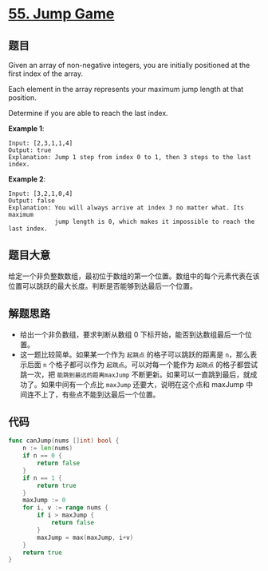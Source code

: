 # [55. Jump Game](https://leetcode-cn.com/problems/jump-game/)

## 题目

Given an array of non-negative integers, you are initially positioned at the first index of the array.

Each element in the array represents your maximum jump length at that position.

Determine if you are able to reach the last index.

**Example 1**:

```
Input: [2,3,1,1,4]
Output: true
Explanation: Jump 1 step from index 0 to 1, then 3 steps to the last index.
```

**Example 2**:

```
Input: [3,2,1,0,4]
Output: false
Explanation: You will always arrive at index 3 no matter what. Its maximum
             jump length is 0, which makes it impossible to reach the last index.
```

## 题目大意

给定一个非负整数数组，最初位于数组的第一个位置。数组中的每个元素代表在该位置可以跳跃的最大长度。判断是否能够到达最后一个位置。

## 解题思路

- 给出一个非负数组，要求判断从数组 0 下标开始，能否到达数组最后一个位置。
- 这一题比较简单。如果某一个作为 `起跳点` 的格子可以跳跃的距离是 `n`，那么表示后面 `n` 个格子都可以作为 `起跳点`。可以对每一个能作为 `起跳点` 的格子都尝试跳一次，把 `能跳到最远的距离maxJump` 不断更新。如果可以一直跳到最后，就成功了。如果中间有一个点比 `maxJump` 还要大，说明在这个点和 maxJump 中间连不上了，有些点不能到达最后一个位置。

## 代码

```go
func canJump(nums []int) bool {
	n := len(nums)
	if n == 0 {
		return false
	}
	if n == 1 {
		return true
	}
	maxJump := 0
	for i, v := range nums {
		if i > maxJump {
			return false
		}
		maxJump = max(maxJump, i+v)
	}
	return true
}
```
